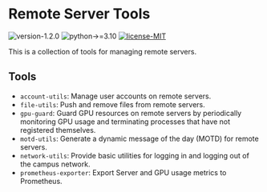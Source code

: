 # Remote Server Tools

![version-1.2.0](https://img.shields.io/badge/version-1.2.0-blue)
![python->=3.10](https://img.shields.io/badge/python->=3.10-blue?logo=python&logoColor=white)
[![license-MIT](https://img.shields.io/badge/license-MIT-green)](https://github.com/alumik/remote-server-tools/blob/main/LICENSE)

This is a collection of tools for managing remote servers.

## Tools

- `account-utils`: Manage user accounts on remote servers.
- `file-utils`: Push and remove files from remote servers.
- `gpu-guard`: Guard GPU resources on remote servers by periodically monitoring GPU usage and terminating processes that have not registered themselves.
- `motd-utils`: Generate a dynamic message of the day (MOTD) for remote servers.
- `network-utils`: Provide basic utilities for logging in and logging out of the campus network.
- `prometheus-exporter`: Export Server and GPU usage metrics to Prometheus.
